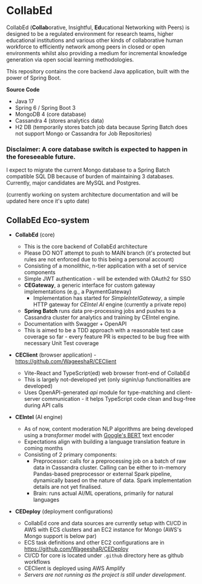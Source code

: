# CollabEd
CollabEd (**Collab**orative, Insightful, **Ed**ucational Networking with Peers) is designed to be a regulated environment for research teams, higher educational institutions and various other kinds of collaborative human workforce to efficiently network among peers in closed or open environments whilst also providing a medium for incremental knowledge generation via open social learning methodologies.

This repository contains the core backend Java application, built with the power of Spring Boot.

**Source Code**
* Java 17
* Spring 6 / Spring Boot 3
* MongoDB 4 (core database)
* Cassandra 4 (stores analytics data)
* H2 DB (temporarily stores batch job data because Spring Batch does not support Mongo or Cassandra for Job Repositories)

### Disclaimer: A core database switch is expected to happen in the foreseeable future.

I expect to migrate the current Mongo database to a Spring Batch compatible SQL DB because of burden of maintaining 3 databases.
Currently, major candidates are MySQL and Postgres.

(currently working on system architecture documentation and will be updated here once it's upto date)

## CollabEd Eco-system ##
* **CollabEd** (core)
  * This is the core backend of CollabEd architecture
  * Please DO NOT attempt to push to MAIN branch (it's protected but rules are not enforced due to this being a personal account)
  * Consisting of a monolithic, n-tier application with a set of service components
  * Simple JWT authentication - will be extended with OAuth2 for SSO
  * **CEGateway**, a generic interface for custom gateway implementations (e.g., a PaymentGateway)
    * Implementation has started for _SimpleIntelGateway_, a simple HTTP gateway for _CEIntel AI_ engine (currently a private repo)
  * **Spring Batch** runs data pre-processing jobs and pushes to a Cassandra cluster for analytics and training by CEIntel engine.
  * Documentation with Swagger + OpenAPI
  * This is aimed to be a TDD approach with a reasonable test case coverage so far - every feature PR is expected to be bug free with necessary Unit Test coverage


* **CEClient** (browser application) - https://github.com/WageeshaR/CEClient
  * Vite-React and TypeScript(ed) web browser front-end of CollabEd
  * This is largely not-developed yet (only signin/up functionalities are developed)
  * Uses OpenAPI-generated _api_ module for type-matching and client-server communication - it helps TypeScript code clean and bug-free during API calls


* **CEIntel** (AI engine)
  * As of now, content moderation NLP algorithms are being developed using a _transformer_ model with [Google's BERT](https://en.wikipedia.org/wiki/BERT_(language_model)) text encoder
  * Expectations align with building a language translation feature in coming months
  * Consisting of 2 primary components:
    * Preprocessor: calls for a preprocessing job on a batch of raw data in Cassandra cluster. Calling can be either to in-memory Pandas-based preprocessor or external Spark pipeline, dynamically based on the nature of data. Spark implementation details are not yet finalised. 
    * Brain: runs actual AI/ML operations, primarily for natural languages


* **CEDeploy** (deployment configurations)
  * CollabEd core and data sources are currently setup with CI/CD in AWS with ECS clusters and an EC2 instance for Mongo (AWS's Mongo support is below par)
  * ECS task definitions and other EC2 configurations are in https://github.com/WageeshaR/CEDeploy
  * CI/CD for core is located under `.github` directory here as github workflows
  * CEClient is deployed using AWS Amplify
  * _Servers are not running as the project is still under development_.



